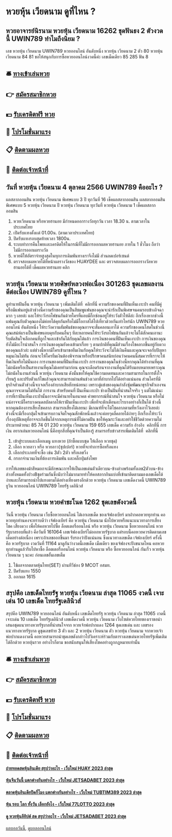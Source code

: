 # หวยหุ้น เวียดนาม ดูที่ไหน ?
## หวยอาจารย์นิรนาม หวยหุ้น เวียดนาม 16262 ชุดฟันธง 2 ตัวงวดนี้ UWIN789 ทำไมถึงนิยม ?
เลข หวยหุ้น เวียดนาม UWIN789 หวยออนไลน์ อันดับหนึ่ง หวยหุ้น เวียดนาม 2 ตัว 80 หวยหุ้น เวียดนาม 84 81
ขอให้สนุกกับการซื้อหวยออนไลน์งวดนี้ค่ะ
เลขเม็ดเดียว 85 285
ฟัน 8

## 🛎 [ทางเข้าเล่นหวย](https://bit.ly/3BG5bNw)
## 👉 [สมัครสมาชิกหวย](https://bit.ly/3BG5bNw)
## 💵 [รับเครดิตฟรี หวย](https://bit.ly/3C3mvgS)
## 👑 [โปรโมชั่นมาแรง](https://bit.ly/3C3mvgS)
## 📋 [ติดตามผลหวย](https://bit.ly/3C3mvgS)
## 📱 [ติดต่อเจ้าหน้าที่](https://bit.ly/3C3mvgS)

## วันที่ หวยหุ้น เวียดนาม 4 ตุลาคม 2566 UWIN789 คืออะไร ?
ผลสลากออมสิน หวยหุ้น เวียดนาม พิเศษแบบ 3 ปี ทุกวันที่ 16 เช็คผลสลากออมสิน
ผลสลากออมสิน พิเศษแบบ 5 หวยหุ้น เวียดนาม ปี หวยหุ้น เวียดนาม ทุกวันที่ หวยหุ้น เวียดนาม 1 เช็คผลสลากออมสิน
1. หวยเวียดนาม หรือหวยฮานอย มีกำหนดออกรางวัลทุกวัน เวลา 18.30 น. ตามเวลาในประเทศไทย
2. เปิดรับเเทงตั้งเเต่ 01.00น. (ตามเวลาประเทศไทย)
3. ปิดรับเเทงรอบสุดท้ายเวลา 1800น.
4. ระบบทำการคืนโพยเเละเครดิตให้ในกรณีที่ไม่มีการออกผลหวยฮานอย ภายใน 1 ชั่วโมง ถือว่าไม่มีการออกผลรางวัล
5. หวยดีให้อัตราจ่ายสูงสุดในทุกการเดิมพันทางเราจึงไม่มี ส่วนลดเปอร์เซนต์
6. ตรวจสอบผลหวยได้ที่หน้าผลรางวัลของ HUAYDEE และ ตรวจสอบผลการออกรางวัลหวยฮานอยได้ที่ เช็คผลหวยฮานอย คลิก

## หวยหุ้น เวียดนาม หวยศิษย์หลวงพ่อเนื่อง 301263 ชุดเลขผลงานดีต่อเนื่อง UWIN789 ดูที่ไหน ?
ดูทำนายฝันอื่น หวยหุ้น เวียดนาม ๆ เพิ่มเติมได้ที่  คลิกที่นี่
ความรักของคนที่ฝันเห็นเงาะป่า คนที่มีคู่หรือมีแฟนอยู่แล้วช่วงนี้ความรักของคุณเป็นสีชมพูแฟนของคุณจะน่ารักเป็นพิเศษจนคนรอบข้างอิจฉามาก ๆ เลยล่ะ และให้ระวังรถไฟชนกันด้วยใครที่แอบมีกิ๊กซ่อนอยู่ให้ระวังตัวให้ดีล่ะ อีกเรื่องหากช่วงนี้แฟนคุณกับตัวคุณเองไม่ค่อยได้คุยกันหรือไม่มีโอกาสได้ไปเที่ยวด้วยกันเท่าไหร่นัก UWIN789 หวยออนไลน์ อันดับหนึ่ง ให้ระวังความสัมพันธ์ของคุณอาจจะสั่นคลอนเอาได้ ความรักของคนโสดในช่วงนี้คุณเสน่ห์แรงเป็นพิเศษแอบคุยกับคนอื่นๆ ทีละหลายคนให้ระวังรถไฟชนกันแล้วจะไม่ได้สักคนเอานะ รีบตัดสินใจเลือกคนที่ถูกใจและเข้ากันได้กับคุณได้แล้ว
การเงินของคนที่ฝันเห็นเงาะป่า การเงินของคุณยังไม่มีอะไรน่าสนใจ การเงินของคุณยังคงเข้ามาเรื่อย ๆ ตามปกติที่คุณมีส่วนเรื่องโชคลาภขึ้นอยู่กับดวงของคุณแล้วล่ะ แต่ช่วงนี้หากมีใครเข้ามาขอยืมเงินกับคุณให้ระวังจะไม่ได้เงินคืนและคุณจะเจอกับปัญหาหมุนเงินไม่ทัน ก่อนจะให้ใครยืมเงินต้องพิจารณาหรือปรึกษาคนสนิทก่อนว่าคนคนนี้สมควรที่เราจะให้ยืมเงินหรือไม่นั่นเอง
การงานของคนที่ฝันเห็นเงาะป่า การงานของคุณในช่วงนี้หากคุณได้ทำงานที่คุณไม่ถนัดหรือเป็นสายงานที่คุณไม่เคยทำมาก่อน คุณจะเดือดร้อนจากงานที่คุณได้รับมอบหมายเพราะคุณไม่ถนัดในงานส่วนนี้ หวยหุ้น เวียดนาม ดังนั้นขอให้คุณใช้ความอดทนและความสามารถในการตั้งใจเรียนรู้ และปรับตัวแก้ไขแล้วคุณจะสามารถผ่านพ้นช่วงเวลาที่ลำบากไปได้อย่างแน่นอน ส่วนใครที่มีธุรกิจส่วนตัวช่วงนี้จะเจอเรื่องลำบากเสียสักหน่อยนะ เพราะคู่แข่งของคุณกำลังซุ่มพัฒนาธุรกิจตัวเองจนคุณอาจจะตามไม่ทันได้
การงาน
สำหรับคนที่ ฝันเห็นเงาะป่า ช่างเป็นฝันที่น่าสนใจจริง ๆ แต่ไม่แน่นะการที่เราฝันเห็นเงาะป่านั้นอาจจะมีคำนายในอนาคต คำพยากรณ์ที่น่าสนใจ หวยหุ้น เวียดนาม หรือไม่แน่อาจจะมีใครบางคนดลบัลดาลให้เราฝันเห็นเงาะป่า เพื่อทีจะตักเตือนอะไรบางอย่างก็เป็นได้ ช่วงนี้หากคุณต้องการเสี่ยงโชคลาภ สามารถเสี่ยงได้เลยนะ มีเกณฑ์ที่จะได้โชคลาภตามที่หวังเอาไว้เลยล่ะ ช่วงนี้จะมีเรื่องกลุ้มใจเข้ามารบกวนจิตใจคุณสักพักหนึ่งแล้วจะค่อยๆคลี่คลายได้ง่ายๆ อีกเรื่องให้ระวังเรื่องอุบัติเหตุที่อาจจะเกิดขึ้นได้จากเหตุการณ์ที่ไม่คาดฝัน ขอให้คุณระวังและอย่าใช้ชีวิตด้วยความไม่ประมาทด้วยนะ
85 74 01 230 หวยหุ้น เวียดนาม 159 655
เลขเด็ด
ความรัก
อ้างอิง  คลิกที่นี่
การเงิน
อยากเล่นหวยออนไลน์ นี่คือทุกสิ่งที่คุณจำเป็นต้องรู้
สามารถรับข่าวสารเพิ่มเติมได้ที่  คลิกที่นี่
1. เข้าสู่ระบบและเลือกเมนู แทงหวย (ถ้าซื้อแบบชุด ให้เลือก หวยชุด)
2. เลือก หวยลาว หรือ หวยลาว(ซุปเปอร์) หวยที่จะทำการซื้อหรือแทง
3. เลือกประเภทที่จะซื้อ เช่น 3ตัว 2ตัว หรือเลขวิ่ง
4. กรอกจำนวนเงินที่ต้องการเดิมพัน และคลิ๊กปุ่มส่งโพย

การให้เลขของม้าสีหมอกจะมีลักษณะการให้เป็นเลขเด่นตัวเดียวบน-ข้างล่างพร้อมทั้งเลข2ตัวบน-ข้างล่างทั้งหมดทั้งปวง8ชุดร่วมกันซึ่งนับว่าไม่มากมายทำให้คอสลากกินแบ่งที่เข้ามาติดตามมองเลขเด็ดได้ง่ายและก็สามารถนำไปแทงตามได้อย่างเที่ยงตรงอีกด้วย หวยหุ้น เวียดนาม เลขเด็ดงวดนี้ UWIN789 ยูวิน หวยออนไลน์ UWIN789 ไทยรัฐ เดลินิวส์

## หวยหุ้น เวียดนาม หวยคำชะโนด 1262 ชุดเลขดังงวดนี้
วันนี้ หวยหุ้น เวียดนาม เว็บซื้อหวยออนไลน์ ได้เอาเลขเด็ด ของเจ้ฟองเบียร์ มาฝากคอหวยทุกท่าน คอหวยทุกท่านคงจะทราบดีว่า เจ้ฟองเบียร์ คือ หวยหุ้น เวียดนาม นักใบ้หวยหรือแนะแนวทางการเสี่ยงโชค เสี่ยงดวง เพื่อให้คอหวยไปซื้อ ล็อตเตอรี่ออนไลน์ หรือ หวยหุ้น เวียดนาม ซื้อหวยออนไลน์ หวยรัฐบาลรอบที่แล้ว คือวันที่ 161064 เลขเจ้ฟองเบียร์ไม่ออกหวยรัฐบาล แต่รอบนี้คอหวยควรติดตามเลขเด็ดอย่างต่อเนื่อง เพราะถ้าเลขออกขึ้นมา รับรองว่าปังแน่นอน ซึ่งแนวทางเลขเด็ด เจ้ฟองเบียร์ ครั้งนี้ คือ หวยรัฐบาล งวดวันที่ 11164 มาดูกันว่างวดนี้เลขเด็ด เม็ดเดียว ของเจ้ฟองจะปังขนาดไหน คอหวยทุกท่านดูแล้วรีบไปหาซื้อ ล็อตเตอรี่ออนไลน์ หวยหุ้น เวียดนาม หรือ ซื้อหวยออนไลน์ กันเร็ว หวยหุ้น เวียดนาม ๆ นะคะ ก่อนเลขอั้นเลขเต็ม
1. ใช้ผลจากตลาดหุ้นไทย(SET) ผ่านทีวีช่อง 9 MCOT อสมท.
2. ปิดรับแทง 1550
3. ออกผล 1615

## สรุปคือ เลขเด็ดไทยรัฐ หวยหุ้น เวียดนาม ล่าสุด 11065 งวดนี้ เจาะเด่น 10 เลขเด็ด ไทยรัฐเดลินิวส์
สรุปคือ UWIN789 หวยออนไลน์ อันดับหนึ่ง เลขเด็ดไทยรัฐ หวยหุ้น เวียดนาม ล่าสุด 11065 งวดนี้ เจาะเด่น 10 เลขเด็ด ไทยรัฐเดลินิวส์ เลขเด็ดงวดนี้ หวยหุ้น เวียดนาม เว็บไซต์หวยไทยของเราขอนำเสนอชุดแนวทางหวยรัฐบาลที่น่าสนใจจาก หวยเจ้าพ่อปากแดง 1264 ชุดเลขเด่น และ เลขรอง แนวทางหวยรัฐบาล ดูชุดเลขท้าย 3 ตัว และ 2 หวยหุ้น เวียดนาม ตัว หวยหุ้น เวียดนาม จากหวยเจ้าพ่อปากแดงงวดนี้ คอหวยสามารถนำชุดเลขดังกล่าวไปวิเคราะห์ร่วมกับตารางเลขเด่นหวยไทยรัฐเพิ่มเติมได้อีกด้วย หวยลุ้นรวย อย่างไรก็ตาม ขอสนับสนุนให้เสี่ยงโชคอย่างถูกกฎหมายเท่านั้น

## 🛎 [ทางเข้าเล่นหวย](https://bit.ly/3BG5bNw)
## 👉 [สมัครสมาชิกหวย](https://bit.ly/3BG5bNw)
## 💵 [รับเครดิตฟรี หวย](https://bit.ly/3C3mvgS)
## 👑 [โปรโมชั่นมาแรง](https://bit.ly/3C3mvgS)
## 📋 [ติดตามผลหวย](https://bit.ly/3C3mvgS)
## 📱 [ติดต่อเจ้าหน้าที่](https://bit.ly/3C3mvgS)

#### [ถ่ายทอดสดหุ้นอินเดีย สรุปว่าอะไร - เว็บใหม่ HUAY 2023 ล่าสุด](https://atom.io/themes/ถ่ายทอดสดหุ้นอินเดีย%20สรุปว่าอะไร%20-%20เว็บใหม่%20huay%202023%20ล่าสุด)
#### [หุ้นจีนวันนี้ แตกต่างกันอย่างไร - เว็บใหม่ JETSADABET 2023 ล่าสุด](https://atom.io/themes/หุ้นจีนวันนี้%20แตกต่างกันอย่างไร%20-%20เว็บใหม่%20jetsadabet%202023%20ล่าสุด)
#### [ตลาดหุ้นอินเดียปิดกี่โมง แตกต่างกันอย่างไร - เว็บใหม่ TUBTIM389 2023 ล่าสุด](https://atom.io/themes/ตลาดหุ้นอินเดียปิดกี่โมง%20แตกต่างกันอย่างไร%20-%20เว็บใหม่%20tubtim389%202023%20ล่าสุด)
#### [หุ้น รอบ โลก ทั้งวัน เลือกยังไง - เว็บใหม่ 77LOTTO 2023 ล่าสุด](https://atom.io/themes/หุ้น%20รอบ%20โลก%20ทั้งวัน%20เลือกยังไง%20-%20เว็บใหม่%2077lotto%202023%20ล่าสุด)
#### [ดู หวยหุ้นอียิปต์ สด สรุปว่าอะไร - เว็บใหม่ JETSADABET 2023 ล่าสุด](https://atom.io/themes/ดู%20หวยหุ้นอียิปต์%20สด%20สรุปว่าอะไร%20-%20เว็บใหม่%20jetsadabet%202023%20ล่าสุด)

[ผลบอลวันนี้](https://siamsport.tv "ผลบอลวันนี้"), [ดูบอลออนไลน์](https://siamsport.tv/ดูบอลสด "ดูบอลออนไลน์")